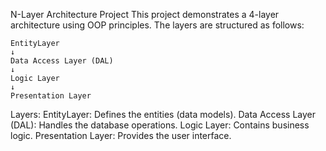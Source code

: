 N-Layer Architecture Project
This project demonstrates a 4-layer architecture using OOP principles. The layers are structured as follows:

```
EntityLayer
↓
Data Access Layer (DAL)
↓
Logic Layer
↓
Presentation Layer
```

Layers:
EntityLayer: Defines the entities (data models).
Data Access Layer (DAL): Handles the database operations.
Logic Layer: Contains business logic.
Presentation Layer: Provides the user interface.
